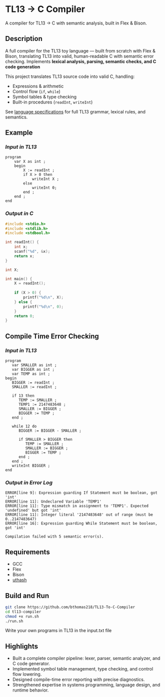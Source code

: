 # TL13 -> C Compiler
A compiler for TL13 → C with semantic analysis, built in Flex & Bison.

## Description
A full compiler for the TL13 toy language — built from scratch with Flex & Bison, translating TL13 into valid, human-readable C with semantic error checking.
Implements **lexical analysis, parsing, semantic checks, and C code generation** 

This project translates TL13 source code into valid C, handling:
- Expressions & arithmetic
- Control flow (`if`, `while`)
- Symbol tables & type checking
- Built-in procedures (`readInt`, `writeInt`)

See [language specifications](https://github.com/bthomas218/TL13-To-C-Compiler/blob/main/language-specs.md) for full TL13 grammar, lexical rules, and semantics.

## Example
### *Input in TL13*
```tl13
program
    var X as int ;
    begin
        X := readInt ;
        if X > 0 then
            writeInt X ;
        else
            writeInt 0;
        end ;
    end ;
end
```
### *Output in C*
```C
#include <stdio.h>
#include <stdlib.h>
#include <stdbool.h>

int readInt() {
	int x;
	scanf("%d", &x);
	return x;
}

int X;

int main() {
	X = readInt();
	
	if (X > 0) {
		printf("%d\n", X);
	} else {
		printf("%d\n", 0);
	}
	return 0;
}
```

## Compile Time Error Checking
### *Input in TL13*
```tl13
program
   var SMALLER as int ;
   var BIGGER as int ;
   var TEMP as int ;
begin
   BIGGER := readInt ;
   SMALLER := readInt ;

   if 13 then
      TEMP := SMALLER ;
      TEMP1 := 2147483648 ;
      SMALLER := BIGGER ;
      BIGGER := TEMP ;
   end ;

   while 12 do
      BIGGER := BIGGER - SMALLER ;

      if SMALLER > BIGGER then
         TEMP := SMALLER ;
         SMALLER := BIGGER ;
         BIGGER := TEMP ;
      end ;
   end ;
   writeInt BIGGER ;
end
```

### *Output in Error Log*
```pgsql
ERROR[line 9]: Expression guarding If Statement must be boolean, got 'int'
ERROR[line 11]: Undeclared Variable 'TEMP1'
ERROR[line 11]: Type mismatch in assignment to 'TEMP1'. Expected 'undefined' but got 'int'
ERROR[line 11]: Integer literal '2147483648' out of range (must be 0..2147483647)
ERROR[line 16]: Expression guarding While Statement must be boolean, got 'int'

Compilation failed with 5 semantic error(s).
```

## Requirements
- GCC
- Flex
- Bison
- [uthash](https://troydhanson.github.io/uthash/)
## Build and Run
```bash
git clone https://github.com/bthomas218/TL13-To-C-Compiler
cd tl13-compiler
chmod +x run.sh
./run.sh
```
Write your own programs in TL13 in the input.txt file

## Highlights
- Built a complete compiler pipeline: lexer, parser, semantic analyzer, and C code generator.
- Implemented symbol table management, type checking, and control flow lowering.
- Designed compile-time error reporting with precise diagnostics.
- Strengthened expertise in systems programming, language design, and runtime behavior.

